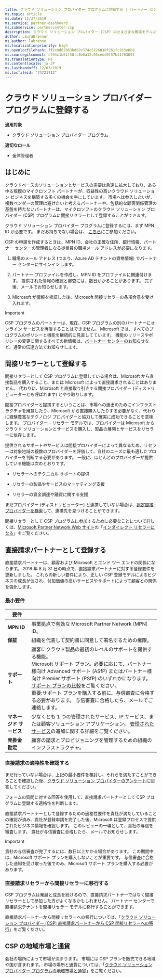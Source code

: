```yaml
---
title: クラウド ソリューション プロバイダー プログラムに登録する | パートナー センター
ms.topic: article
ms.date: 11/27/2019
ms.service: partner-dashboard
ms.subservice: partnercenter-csp
description: クラウド ソリューション プロバイダー (CSP) のさまざまな販売モデルについて理解し、貴社に最適なモデルを決定します。
author: LauraBrenner
ms.author: labrenne
ms.localizationpriority: high
ms.openlocfilehash: ff2e0d02b63bd02e374e5726010f261fc2b3e8b9
ms.sourcegitcommit: c793c1b61f50fc0b0a12c95cedd9f57b31703093
ms.translationtype: HT
ms.contentlocale: ja-JP
ms.lasthandoff: 12/03/2019
ms.locfileid: "74721712"
---
```

# <a name="enroll-in-the-cloud-solution-provider-program"></a>クラウド ソリューション プロバイダー プログラムに登録する

**適用対象**

- クラウド ソリューション プロバイダー プログラム  

**適切なロール**

- 全体管理者

## <a name="get-started"></a>はじめに

クラウドベースのソリューションとサービスの需要は急速に拡大しており、あらゆる規模のマイクロソフト パートナーが、収益性の高いクラウド ソリューション ビジネスを構築する多くの機会を手にしています。 市場へは参入したいが、複数ベンダーの管理は避けたいと考えるパートナーや、包括的な顧客関係管理の基盤を持たないパートナーは、マイクロソフトのクラウド ソリューション プロバイダー (CSP) プログラムに間接リセラーとして登録することができます。

クラウド ソリューション プロバイダー プログラムに登録するには、まず MPN ID が必要です。 まだお持ちでない場合は、 [こちら](https://epe.mspartner.microsoft.com/EPE/portal/en-US?partnerid=)にご参加ください。

CSP の申請を作成するときは、MPN ID、会社の正確な住所、銀行情報、パートナー センターの管理者になる従業員の職場メール アドレスが必要になります。

1. 職場のメール アドレス (つまり、Azure AD テナントの資格情報) でパートナー センターにサインインします。

2. パートナー プロファイルを作成し、MPN ID をプロファイルに関連付けます。
提供された情報の確認と審査には、数日かかることがあります。 完了後、メールでお知らせします。

3. Microsoft が情報を検証した後、Microsoft 間接リセラーの条項合意を受け入れます。

> [!IMPORTANT]  
> CSP プログラムのパートナーは、現在、CSP プログラムの別のパートナーにオンライン サービスを再販することはできません。 Microsoft では、すべてのプログラムのポリシーと機能を継続的に見直してています。 機能のリリースやポリシーの変更に関するすべての新情報は、[パートナー センターのお知らせ](https://partner.microsoft.com/pcv/announcements)など、通常の伝達方法でお知らせします。

## <a name="enroll-as-an-indirect-reseller"></a>間接リセラーとして登録する

間接リセラーとして CSP プログラムに登録している場合は、Microsoft から直接製品を購入すること、または Microsoft によって直接請求されることはありません。 代わりに、Microsoft と直接取り引きする間接プロバイダー (ディストリビューターとも呼ばれます) とやり取りします。

間接プロバイダーと提携するということは、市場への進出のためにインフラストラクチャを用意したり、Microsoft から直接購入したりする必要がなく、代わりに経験豊富なテクノロジ プロバイダーと協力して確実に成功できることを意味します。 プロバイダー - リセラー モデルでは、プロバイダーは Microsoft からクラウド ソリューションとサービスを購入し、製品の展開とサービスをリセラーに依存します。

提供されるサポートやサービスは間接プロバイダーによって異なるため、リセラーは対象地域の複数のプロバイダーを評価して、自社のニーズに最も適したプロバイダーを判断する必要があります。 一般に、ほとんどのプロバイダーが提供している機能は次のとおりです。

- リセラーへのテクニカル サポートの提供

- リセラーの製品やサービスのマーケティング支援

- リセラーの資金調達や融資に関する支援

まだプロバイダー (ディストリビューター) と連携していない場合は、[認定間接プロバイダーを検索](https://partnercenter.microsoft.com/partner/find-a-provider)して、連携先を見つけることができます。

間接リセラーとして CSP プログラムに参加するために必要なことについて詳しくは、[Microsoft Partner Network Web サイト](https://partner.microsoft.com/)の「[インダイレクト リセラーになる](https://partner.microsoft.com/cloud-solution-provider/whats-required)」をご覧ください。 

## <a name="enroll-as-a-direct-bill-partner"></a>直接請求パートナーとして登録する

直接請求パートナーは、顧客および Microsoft とエンド ツー エンドの関係になります。 2018 年 8 月 31 日の時点で、直接請求パートナーに対する登録要件を更新しました。 これらの新しい要件により、正しい CSP 登録モデルによるビジネスの成長が促され、付加価値の高いサービスやサポートによって顧客との関係を強化します。 

### <a name="minimum-requirements"></a>最小要件

|**要件**|                             |
|--------------------------------|--------------------------------------------------------------|
|**MPN ID**   |事業拠点で有効な Microsoft Partner Network (MPN) ID。    |
|**保証**   |組織を代表して契約書に同意して署名するための権限。|
|**サポート**   |顧客にクラウド製品の最初のレベルのサポートを提供する機能。 <br>Microsoft サポート プラン。必要に応じて、パートナー様向け Advanced サポート (ASfP) またはパートナー様向け Premier サポート (PSfP) のいずれかになります。 [サポート プランの比較](https://partner.microsoft.com/support/partnersupport)をご覧ください。<br> 重要:サポート プランを購入する前に、与信審査に合格する必要があります。 与信審査に合格したら、メールでご連絡します。 |
|**マネージド サービス**   |少なくとも 1 つの管理されたサービス、IP サービス、または顧客ソリューション アプリケーション。 [管理されたサービス](https://partner.microsoft.com/business-opportunities/managed-services-provider)の追加に関する詳細をご覧ください。|
|**売掛金勘定** |顧客の請求とプロビジョニングを管理するための組織のインフラストラクチャ。

### <a name="verify-direct-bill-eligibility"></a>直接請求の適格性を確認する

まだ行っていない場合は、上記の最小要件を検討し、それらを満たすことができることを確認した後、[クラウド ソリューション プロバイダーのアンケート](https://partner.microsoft.com/cloud-solution-provider/assessment)に回答してください。

フォームの質問に対する回答を使用して、直接請求パートナーとして CSP プログラムに登録する適格性を判断します。

直接請求パートナーとして登録するための適格性要件を貴社が満たしていることの確認が済み、貴社が登録申請を完了した後、Microsoft は登録プロセスで提供されたビジネス情報を確認します。 このレビューの一環として、貴社の与信を審査します。 貴社が与信審査に合格したら、メールでお知らせします。

>[!IMPORTANT]
>貴社の与信審査が完了するには、数日以上かかる場合があります。 この期間中は、Microsoft サポート プランを購入しないことが重要です。 与信審査に合格した通知を受け取った後でのみ、Microsoft サポート プランを購入する必要があります。

### <a name="transition-from-direct-bill-to-indirect-reseller"></a>直接請求リセラーから間接リセラーに移行する

CSP プログラムは発展と成長を続けるので、直接請求パートナーではなく間接リセラーとして参加した方がよくなるかもしれません。 パートナー センターで直接請求テナントを間接リセラー モデルに移行することができます。

直接請求パートナーから間接リセラーへの移行については、「[クラウド ソリューション プロバイダー (CSP) 直接請求パートナーから CSP 間接リセラーへの移行](transition-direct-to-indirect.md)」をご覧ください。

## <a name="csp-regional-markets-and-currencies"></a>CSP の地域市場と通貨

会社の場所によって市場が決まります。 市場には CSP プランを販売できる地域や国が含まれます。 市場の場所と通貨については、「[クラウド ソリューション プロバイダー プログラムの地域市場と通貨](regional-authorization-overview.md)」をご覧ください。


